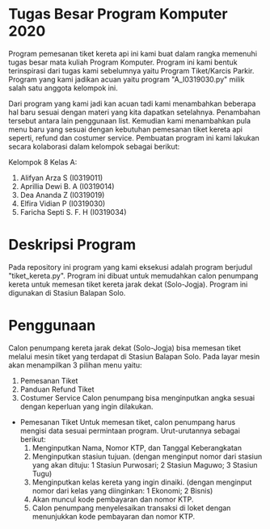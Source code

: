 # Tugas Besar Program Komputer 2020

  Program pemesanan tiket kereta api ini kami buat dalam rangka memenuhi tugas besar mata kuliah Program Komputer. Program ini kami bentuk terinspirasi dari tugas kami sebelumnya yaitu Program Tiket/Karcis Parkir. Program yang kami jadikan acuan yaitu program "A_I0319030.py" milik salah satu anggota kelompok ini.
  
  Dari program yang kami jadi kan acuan tadi kami menambahkan beberapa hal baru sesuai dengan materi yang kita dapatkan setelahnya. Penambahan tersebut antara lain penggunaan list. Kemudian kami menambahkan pula menu baru yang sesuai dengan kebutuhan pemesanan tiket kereta api seperti, refund dan costumer service. Pembuatan program ini kami lakukan secara kolaborasi dalam kelompok sebagai berikut:
 
 Kelompok 8 Kelas A:
  1. Alifyan Arza S         (I0319011)
  2. Aprillia Dewi B. A     (I0319014)
  3. Dea Ananda Z           (I0319019)
  4. Elfira Vidian P        (I0319030)
  5. Faricha Septi S. F. H  (I0319034)
  
# Deskripsi Program

  Pada repository ini program yang kami eksekusi adalah program berjudul "tiket_kereta.py". Program ini dibuat untuk memudahkan calon penumpang kereta untuk memesan tiket kereta jarak dekat (Solo-Jogja). Program ini digunakan di Stasiun Balapan Solo. 
  
# Penggunaan

  Calon penumpang kereta jarak dekat (Solo-Jogja) bisa memesan tiket melalui mesin tiket yang terdapat di Stasiun Balapan Solo. Pada layar mesin akan menampilkan 3 pilihan menu yaitu:
  1. Pemesanan Tiket
  2. Panduan Refund Tiket
  3. Costumer Service
  Calon penumpang bisa menginputkan angka sesuai dengan keperluan yang ingin dilakukan.
 
  * Pemesanan Tiket
      Untuk memesan tiket, calon penumpang harus mengisi data sesuai permintaan program. Urut-urutannya sebagai berikut:
      1. Menginputkan Nama, Nomor KTP, dan Tanggal Keberangkatan
      2. Menginputkan stasiun tujuan. (dengan menginput nomor dari stasiun yang akan dituju: 1 Stasiun Purwosari; 2 Stasiun Maguwo; 3 Stasiun Tugu)
      3. Menginputkan kelas kereta yang ingin dinaiki. (dengan menginput nomor dari kelas yang diinginkan: 1 Ekonomi; 2 Bisnis)
      4. Akan muncul kode pembayaran dan nomor KTP.
      5. Calon penumpang menyelesaikan transaksi di loket dengan menunjukkan kode pembayaran dan nomor KTP.

